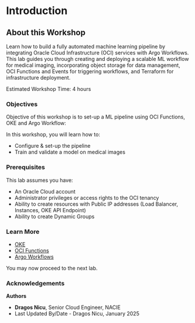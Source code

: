 # Introduction

## About this Workshop

Learn how to build a fully automated machine learning pipeline by integrating Oracle Cloud Infrastructure (OCI) services with Argo Workflows. This lab guides you through creating and deploying a scalable ML workflow for medical imaging, incorporating object storage for data management, OCI Functions and Events for triggering workflows, and Terraform for infrastructure deployment.

Estimated Workshop Time: 4 hours

### **Objectives**

Objective of this workshop is to set-up a ML pipeline using OCI Functions, OKE and Argo Workflow:

In this workshop, you will learn how to:

* Configure & set-up the pipeline
* Train and validate a model on medical images

### **Prerequisites**

This lab assumes you have:

* An Oracle Cloud account
* Administrator privileges or access rights to the OCI tenancy
* Ability to create resources with Public IP addresses (Load Balancer, Instances, OKE API Endpoint)
* Ability to create Dynamic Groups

### Learn More

* [OKE](https://www.oracle.com/cloud/cloud-native/kubernetes-engine/)
* [OCI Functions](https://docs.oracle.com/en-us/iaas/Content/Functions/Concepts/functionsoverview.htm)
* [Argo Workflows](https://argoproj.github.io/workflows/)

You may now proceed to the next lab.

### Acknowledgements

**Authors**

* **Dragos Nicu**, Senior Cloud Engineer, NACIE
* Last Updated By/Date - Dragos Nicu, January 2025